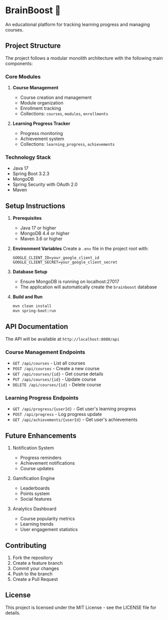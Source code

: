 # BrainBoost 🧠

An educational platform for tracking learning progress and managing courses.

## Project Structure

The project follows a modular monolith architecture with the following main components:

### Core Modules

1. **Course Management**
   - Course creation and management
   - Module organization
   - Enrollment tracking
   - Collections: `courses`, `modules`, `enrollments`

2. **Learning Progress Tracker**
   - Progress monitoring
   - Achievement system
   - Collections: `learning_progress`, `achievements`

### Technology Stack

- Java 17
- Spring Boot 3.2.3
- MongoDB
- Spring Security with OAuth 2.0
- Maven

## Setup Instructions

1. **Prerequisites**
   - Java 17 or higher
   - MongoDB 4.4 or higher
   - Maven 3.6 or higher

2. **Environment Variables**
   Create a `.env` file in the project root with:
   ```
   GOOGLE_CLIENT_ID=your_google_client_id
   GOOGLE_CLIENT_SECRET=your_google_client_secret
   ```

3. **Database Setup**
   - Ensure MongoDB is running on localhost:27017
   - The application will automatically create the `brainboost` database

4. **Build and Run**
   ```bash
   mvn clean install
   mvn spring-boot:run
   ```

## API Documentation

The API will be available at `http://localhost:8080/api`

### Course Management Endpoints
- `GET /api/courses` - List all courses
- `POST /api/courses` - Create a new course
- `GET /api/courses/{id}` - Get course details
- `PUT /api/courses/{id}` - Update course
- `DELETE /api/courses/{id}` - Delete course

### Learning Progress Endpoints
- `GET /api/progress/{userId}` - Get user's learning progress
- `POST /api/progress` - Log progress update
- `GET /api/achievements/{userId}` - Get user's achievements

## Future Enhancements

1. Notification System
   - Progress reminders
   - Achievement notifications
   - Course updates

2. Gamification Engine
   - Leaderboards
   - Points system
   - Social features

3. Analytics Dashboard
   - Course popularity metrics
   - Learning trends
   - User engagement statistics

## Contributing

1. Fork the repository
2. Create a feature branch
3. Commit your changes
4. Push to the branch
5. Create a Pull Request

## License

This project is licensed under the MIT License - see the LICENSE file for details. 